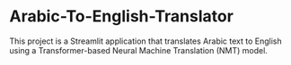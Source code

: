 # Arabic-To-English-Translator
This project is a Streamlit application that translates Arabic text to English using a Transformer-based Neural Machine Translation (NMT) model.
